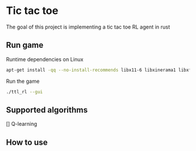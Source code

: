 # Tic tac toe 

The goal of this project is implementing a tic tac toe RL agent in rust

## Run game 

Runtime dependencies on Linux
```bash
apt-get install -qq --no-install-recommends libx11-6 libxinerama1 libxft2 libxext6 libxcursor1 libxrender1 libxfixes3 libcairo2 libpango-1.0-0 libpangocairo-1.0-0 libpangoxft-1.0-0 libglib2.0-0 libfontconfig1 libglu1-mesa libgl1
```

Run the game 
```bash 
./ttl_rl --gui
```

## Supported algorithms 
[] Q-learning 

## How to use 


